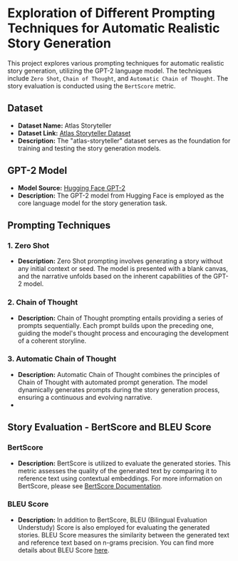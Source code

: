 # Exploration of Different Prompting Techniques for Automatic Realistic Story Generation

This project explores various prompting techniques for automatic realistic story generation, utilizing the GPT-2 language model. The techniques include `Zero Shot`, `Chain of Thought`, and `Automatic Chain of Thought`. The story evaluation is conducted using the `BertScore` metric.

## Dataset

- **Dataset Name:** Atlas Storyteller
- **Dataset Link:** [Atlas Storyteller Dataset](https://huggingface.co/datasets/AtlasUnified/atlas-storyteller?row=42)
- **Description:** The "atlas-storyteller" dataset serves as the foundation for training and testing the story generation models.

## GPT-2 Model

- **Model Source:** [Hugging Face GPT-2](https://huggingface.co/docs/transformers/model_doc/gpt2)
- **Description:** The GPT-2 model from Hugging Face is employed as the core language model for the story generation task.

## Prompting Techniques

### 1. Zero Shot

- **Description:** Zero Shot prompting involves generating a story without any initial context or seed. The model is presented with a blank canvas, and the narrative unfolds based on the inherent capabilities of the GPT-2 model.

### 2. Chain of Thought

- **Description:** Chain of Thought prompting entails providing a series of prompts sequentially. Each prompt builds upon the preceding one, guiding the model's thought process and encouraging the development of a coherent storyline.

### 3. Automatic Chain of Thought

- **Description:** Automatic Chain of Thought combines the principles of Chain of Thought with automated prompt generation. The model dynamically generates prompts during the story generation process, ensuring a continuous and evolving narrative.
- 
## Story Evaluation - BertScore and BLEU Score

### BertScore
- **Description:** BertScore is utilized to evaluate the generated stories. This metric assesses the quality of the generated text by comparing it to reference text using contextual embeddings. For more information on BertScore, please see [BertScore Documentation](https://huggingface.co/spaces/evaluate-metric/bertscore).

### BLEU Score
- **Description:** In addition to BertScore, BLEU (Bilingual Evaluation Understudy) Score is also employed for evaluating the generated stories. BLEU Score measures the similarity between the generated text and reference text based on n-grams precision. You can find more details about BLEU Score [here](https://huggingface.co/spaces/evaluate-metric/bleu).



